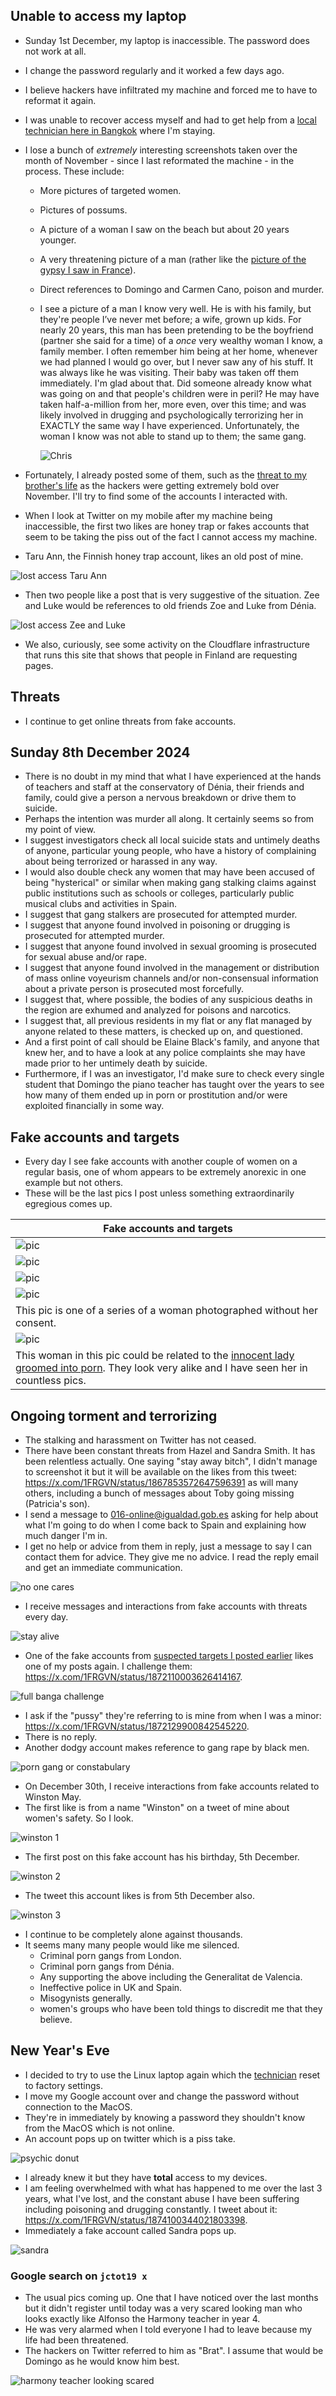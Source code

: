 ## Unable to access my laptop

- Sunday 1st December, my laptop is inaccessible. The password does not work at all.
- I change the password regularly and it worked a few days ago.
- I believe hackers have infiltrated my machine and forced me to have to reformat it again.
- I was unable to recover access myself and had to get help from a [local technician here in Bangkok](../../content/images/reformat-machine.JPG) where I'm staying.
- I lose a bunch of *extremely* interesting screenshots taken over the month of November - since I last reformated the machine - in the process. These include:
    - More pictures of targeted women.
    - Pictures of possums.
    - A picture of a woman I saw on the beach but about 20 years younger.
    - A very threatening picture of a man (rather like the [picture of the gypsy I saw in France](august.md#followed-by-the-gypsy-in-france)).
    - Direct references to Domingo and Carmen Cano, poison and murder.
    - I see a picture of a man I know very well. He is with his family, but they're people I’ve never met before; a wife, grown up kids. For nearly 20 years, this man has been pretending to be the boyfriend (partner she said for a time) of a *once* very wealthy woman I know, a family member. I often remember him being at her home, whenever we had planned I would go over, but I never saw any of his stuff. It was always like he was visiting. Their baby was taken off them immediately. I'm glad about that. Did someone already know what was going on and that people's children were in peril? He may have taken half-a-million from her, more even, over this time; and was likely involved in drugging and psychologically terrorizing her in EXACTLY the same way I have experienced. Unfortunately, the woman I know was not able to stand up to them; the same gang.

        ![Chris](../../content/images/chris.png)

- Fortunately, I already posted some of them, such as the [threat to my brother's life](november.md#a-threat-to-my-brothers-life) as the hackers were getting extremely bold over November. I'll try to find some of the accounts I interacted with.
- When I look at Twitter on my mobile after my machine being inaccessible, the first two likes are honey trap or fakes accounts that seem to be taking the piss out of the fact I cannot access my machine.
- Taru Ann, the Finnish honey trap account, likes an old post of mine.

![lost access Taru Ann](../../content/images/lost-access-1.JPG)

- Then two people like a post that is very suggestive of the situation. Zee and Luke would be references to old friends Zoe and Luke  from Dénia.

![lost access Zee and Luke](../../content/images/lost-access-2.JPG)

- We also, curiously, see some activity on the Cloudflare infrastructure that runs this site that shows that people in Finland are requesting pages.

## Threats

- I continue to get online threats from fake accounts.

## Sunday 8th December 2024

- There is no doubt in my mind that what I have experienced at the hands of teachers and staff at the conservatory of Dénia, their friends and family, could give a person a nervous breakdown or drive them to suicide.
- Perhaps the intention was murder all along. It certainly seems so from my point of view.
- I suggest investigators check all local suicide stats and untimely deaths of anyone, particular young people, who have a history of complaining about being terrorized or harassed in any way.
- I would also double check any women that may have been accused of being "hysterical" or similar when making gang stalking claims against public institutions such as schools or colleges, particularly public musical clubs and activities in Spain.
- I suggest that gang stalkers are prosecuted for attempted murder.
- I suggest that anyone found involved in poisoning or drugging is prosecuted for attempted murder.
- I suggest that anyone found involved in sexual grooming is prosecuted for sexual abuse and/or rape.
- I suggest that anyone found involved in the management or distribution of mass online voyeurism channels and/or non-consensual information about a private person is prosecuted most forcefully.
- I suggest that, where possible, the bodies of any suspicious deaths in the region are exhumed and analyzed for poisons and narcotics.
- I suggest that, all previous residents in my flat or any flat managed by anyone related to these matters, is checked up on, and questioned.
- And a first point of call should be Elaine Black's family, and anyone that knew her, and to have a look at any police complaints she may have made prior to her untimely death by suicide.
- Furthermore, if I was an investigator, I'd make sure to check every single student that Domingo the piano teacher has taught over the years to see how many of them ended up in porn or prostitution and/or were exploited financially in some way.

## Fake accounts and targets

- Every day I see fake accounts with another couple of women on a regular basis, one of whom appears to be extremely anorexic in one example but not others.
- These will be the last pics I post unless something extraordinarily egregious comes up.

| Fake accounts and targets |
|-|
| ![pic]( ../../content/images/fake-accounts/nov-24/Screenshot%202024-12-01%20at%2011.36.27 PM.png) |
| ![pic]( ../../content/images/fake-accounts/nov-24/Screenshot%202024-12-01%20at%208.16.23 PM.png)  |
| ![pic]( ../../content/images/fake-accounts/nov-24/Screenshot%202024-12-01%20at%208.20.59 PM.png)  |
| ![pic]( ../../content/images/fake-accounts/nov-24/Screenshot%202024-12-02%20at%204.12.56 PM.png)  
This pic is one of a series of a woman photographed without her consent. |
| ![pic]( ../../content/images/fake-accounts/nov-24/Screenshot%202024-12-02%20at%208.40.13 AM.png)  
This woman in this pic could be related to the [innocent lady groomed into porn](august.md#photos-of-abused-women-and-girls). They look very alike and I have seen her in countless pics. |

## Ongoing torment and terrorizing

- The stalking and harassment on Twitter has not ceased.
- There have been constant threats from Hazel and Sandra Smith. It has been relentless actually. One saying "stay away bitch", I didn't manage to screenshot it but it will be available on the likes from this tweet: https://x.com/1FRGVN/status/1867853572647596391 as will many others, including a bunch of messages about Toby going missing (Patricia's son).
- I send a message to [016-online@igualdad.gob.es](https://violenciagenero.igualdad.gob.es/en/informacionUtil/recursos/telefono016/home.htm) asking for help about what I'm going to do when I come back to Spain and explaining how much danger I'm in.
- I get no help or advice from them in reply, just a message to say I can contact them for advice. They give me no advice. I read the reply email and get an immediate communication.

![no one cares](../../content/images/no-one-cares.JPG)

- I receive messages and interactions from fake accounts with threats every day.

![stay alive](../../content/images/stay-alive.JPG)

- One of the fake accounts from [suspected targets I posted earlier](august.md#suspected-targets) likes one of my posts again. I challenge them: https://x.com/1FRGVN/status/1872110003626414167. 

![full banga challenge](../../content/images/fake-accounts/fullbanga-challenge.png)

- I ask if the "pussy" they're referring to is mine from when I was a minor: https://x.com/1FRGVN/status/1872129900842545220.
- There is no reply.
- Another dodgy account makes reference to gang rape by black men.

![porn gang or constabulary](../../content/images/fake-accounts/porn-gang-or-constabulary.png)

- On December 30th, I receive interactions from fake accounts related to Winston May.
- The first like is from a name "Winston" on a tweet of mine about women's safety. So I look.

![winston 1](../../content/images/fake-accounts/winston-like-1.JPG)

- The first post on this fake account has his birthday, 5th December.

![winston 2](../../content/images/fake-accounts/winston-like-2.JPG)

- The tweet this account likes is from 5th December also.

![winston 3](../../content/images/fake-accounts/winston-like-3.JPG)

- I continue to be completely alone against thousands.
- It seems many many people would like me silenced.
    - Criminal porn gangs from London.
    - Criminal porn gangs from Dénia.
    - Any supporting the above including the Generalitat de Valencia.
    - Ineffective police in UK and Spain.
    - Misogynists generally.
    - women's groups who have been told things to discredit me that they believe.

## New Year's Eve

- I decided to try to use the Linux laptop again which the [technician](../2024/april.md#hacking-expert) reset to factory settings.
- I move my Google account over and change the password without connection to the MacOS.
- They're in immediately by knowing a password they shouldn't know from the MacOS which is not online.
- An account pops up on twitter which is a piss take.

![psychic donut](../../content/images/fake-accounts/psychic-donut.png)

- I already knew it but they have **total** access to my devices.
- I am feeling overwhelmed with what has happened to me over the last 3 years, what I've lost, and the constant abuse I have been suffering including poisoning and drugging constantly. I tweet about it: https://x.com/1FRGVN/status/1874100344021803398.
- Immediately a fake account called Sandra pops up.

![sandra](../../content/images/fake-accounts/sandra-s.png)

### Google search on `jctot19 x`

- The usual pics coming up. One that I have noticed over the last months but it didn't register until today was a very scared looking man who looks exactly like Alfonso the Harmony teacher in year 4.
- He was very alarmed when I told everyone I had to leave because my life had been threatened.
- The hackers on Twitter referred to him as "Brat". I assume that would be Domingo as he would know him best.

![harmony teacher looking scared](../../content/images/google-searches/harmony-teacher.png)
